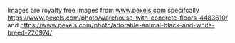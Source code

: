 Images are royalty free images from www.pexels.com 
specifcally https://www.pexels.com/photo/warehouse-with-concrete-floors-4483610/  
and https://www.pexels.com/photo/adorable-animal-black-and-white-breed-220974/